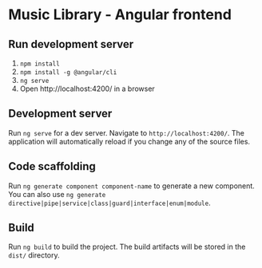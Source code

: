 # Music Library - Angular frontend

## Run development server

1) `npm install`
2) `npm install -g @angular/cli`
3) `ng serve`
4) Open http://localhost:4200/ in a browser

## Development server

Run `ng serve` for a dev server. Navigate to `http://localhost:4200/`. The application will automatically reload if you change any of the source files.

## Code scaffolding

Run `ng generate component component-name` to generate a new component. You can also use `ng generate directive|pipe|service|class|guard|interface|enum|module`.

## Build

Run `ng build` to build the project. The build artifacts will be stored in the `dist/` directory.
